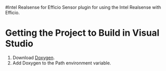 #Intel Realsense for Efficio
Sensor plugin for using the Intel Realsense with Efficio.

Getting the Project to Build in Visual Studio
=============================================
1. Download [Doxygen](http://doxygen.org).
1. Add Doxygen to the Path environment variable.